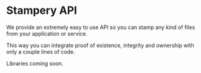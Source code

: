# Stampery API


We provide an extremely easy to use API so you can stamp any kind of files from your application or service.

This way you can integrate proof of existence, integrity and ownership with only a couple lines of code.

Libraries coming soon.

